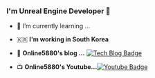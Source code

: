 ### I'm Unreal Engine Developer 👋
- 🌱 I’m currently learning ...
- :kr: **I'm working in South Korea**

- 📒  **Online5880's blog ...** [![Tech Blog Badge](http://img.shields.io/badge/-Tech%20blog-black?style=flat-square&logo=blogger&logoColor=white&link=https://online-unreal.tistory.com/)](https://online-unreal.tistory.com/)

- 📺  **Online5880's Youtube...**[![Youtube Badge](https://img.shields.io/badge/Youtube-ff0000?style=flat-square&logo=youtube&link=https://www.youtube.com/channel/UCQ6RW9W7Iytv_68Iw48of3A)](https://www.youtube.com/channel/UCQ6RW9W7Iytv_68Iw48of3A)     

<!--
**online5880/online5880** is a ✨ _special_ ✨ repository because its `README.md` (this file) appears on your GitHub profile.

Here are some ideas to get you started:

- 🔭 I’m currently working on ...
- 🌱 I’m currently learning ...
- 👯 I’m looking to collaborate on ...
- 🤔 I’m looking for help with ...
- 💬 Ask me about ...
- 📫 How to reach me: ...
- 😄 Pronouns: ...
- ⚡ Fun fact: ...
- 🌱 I’m currently learning ...
-->
